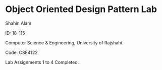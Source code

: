 # Object Oriented Design Pattern Lab

Shahin Alam

ID: 18-115

Computer Science & Engineering, University of Rajshahi.

Code: CSE4122

Lab Assignments 1 to 4 Completed.
